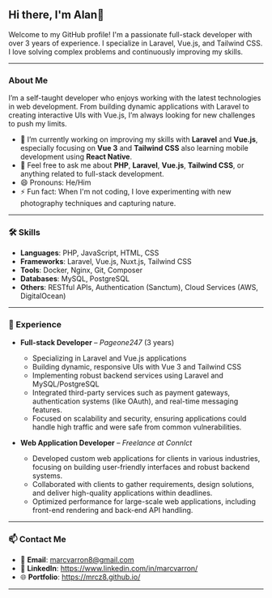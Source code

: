 ## Hi there, I'm Alan👋

Welcome to my GitHub profile! I'm a passionate full-stack developer with over 3 years of experience. I specialize in Laravel, Vue.js, and Tailwind CSS. I love solving complex problems and continuously improving my skills.

---

### About Me

I’m a self-taught developer who enjoys working with the latest technologies in web development. From building dynamic applications with Laravel to creating interactive UIs with Vue.js, I’m always looking for new challenges to push my limits.

- 🌱 I’m currently working on improving my skills with **Laravel** and **Vue.js**, especially focusing on **Vue 3** and **Tailwind CSS** also learning mobile development using **React Native**.
- 💬 Feel free to ask me about **PHP**, **Laravel**, **Vue.js**, **Tailwind CSS**, or anything related to full-stack development.
- 😄 Pronouns: He/Him
- ⚡ Fun fact: When I'm not coding, I love experimenting with new photography techniques and capturing nature.

---

### 🛠️ Skills

- **Languages**: PHP, JavaScript, HTML, CSS
- **Frameworks**: Laravel, Vue.js, Nuxt.js, Tailwind CSS
- **Tools**: Docker, Nginx, Git, Composer
- **Databases**: MySQL, PostgreSQL
- **Others**: RESTful APIs, Authentication (Sanctum), Cloud Services (AWS, DigitalOcean)

---

### 💼 Experience

- **Full-stack Developer** – *Pageone247* (3 years)
  - Specializing in Laravel and Vue.js applications
  - Building dynamic, responsive UIs with Vue 3 and Tailwind CSS
  - Implementing robust backend services using Laravel and MySQL/PostgreSQL
  - Integrated third-party services such as payment gateways, authentication systems (like OAuth), and real-time messaging features.
  - Focused on scalability and security, ensuring applications could handle high traffic and were safe from common vulnerabilities.
    
- **Web Application Developer** – *Freelance at ConnIct*
  - Developed custom web applications for clients in various industries, focusing on building user-friendly interfaces and robust backend systems.
  - Collaborated with clients to gather requirements, design solutions, and deliver high-quality applications within deadlines.
  - Optimized performance for large-scale web applications, including front-end rendering and back-end API handling.

---

### 📫 Contact Me

- 📧 **Email**: marcvarron8@gmail.com
- 💼 **LinkedIn**: https://www.linkedin.com/in/marcvarron/
- 🌐 **Portfolio**: https://mrcz8.github.io/

---
